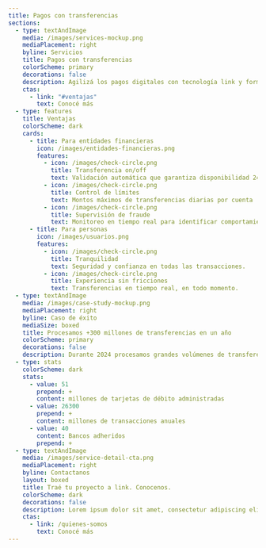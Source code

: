 ```yaml
---
title: Pagos con transferencias
sections:
  - type: textAndImage
    media: /images/services-mockup.png
    mediaPlacement: right
    byline: Servicios
    title: Pagos con transferencias
    colorScheme: primary
    decorations: false
    description: Agilizá los pagos digitales con tecnología link y formá parte de nuestro ecosistema.
    ctas:
      - link: "#ventajas"
        text: Conocé más
  - type: features
    title: Ventajas
    colorScheme: dark
    cards:
      - title: Para entidades financieras
        icon: /images/entidades-financieras.png
        features:
          - icon: /images/check-circle.png
            title: Transferencia on/off
            text: Validación automática que garantiza disponibilidad 24/7 del servicio.
          - icon: /images/check-circle.png
            title: Control de límites
            text: Montos máximos de transferencias diarias por cuenta  para prevenir estafas y errores.
          - icon: /images/check-circle.png
            title: Supervisión de fraude
            text: Monitoreo en tiempo real para identificar comportamientos sospechosos.
      - title: Para personas
        icon: /images/usuarios.png
        features:
          - icon: /images/check-circle.png
            title: Tranquilidad
            text: Seguridad y confianza en todas las transacciones.
          - icon: /images/check-circle.png
            title: Experiencia sin fricciones
            text: Transferencias en tiempo real, en todo momento.
  - type: textAndImage
    media: /images/case-study-mockup.png
    mediaPlacement: right
    byline: Caso de éxito
    mediaSize: boxed
    title: Procesamos +300 millones de transferencias en un año
    colorScheme: primary
    decorations: false
    description: Durante 2024 procesamos grandes volúmenes de transferencias, siendo un socio clave para que entidades financieras y empresas optimicen sus pagos.
  - type: stats
    colorScheme: dark
    stats:
      - value: 51
        prepend: +
        content: millones de tarjetas de débito administradas
      - value: 26300
        prepend: +
        content: millones de transacciones anuales
      - value: 40
        content: Bancos adheridos
        prepend: +
  - type: textAndImage
    media: /images/service-detail-cta.png
    mediaPlacement: right
    byline: Contactanos
    layout: boxed
    title: Traé tu proyecto a link. Conocenos.
    colorScheme: dark
    decorations: false
    description: Lorem ipsum dolor sit amet, consectetur adipiscing elit. Duis enim leo, ornare ut aliquet et, euismod bibendum ex. In volutpat sollicitudin purus quis consectetur.
    ctas:
      - link: /quienes-somos
        text: Conocé más
---
```


